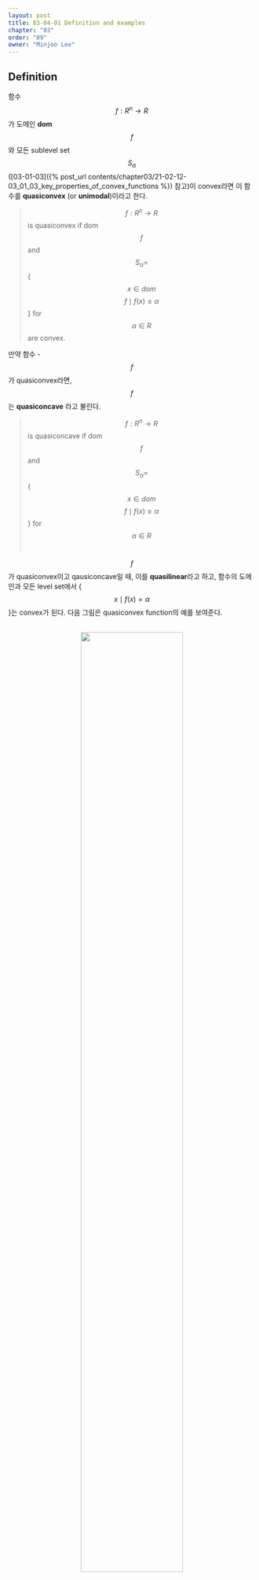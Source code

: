 ```yaml
---
layout: post
title: 03-04-01 Definition and examples
chapter: "03"
order: "09"
owner: "Minjoo Lee"
---
```

## Definition

함수 $$f : R^n \rightarrow R$$가 도메인 **dom** $$f$$와 모든 sublevel set $$S_{\alpha}$$([03-01-03]({% post_url contents/chapter03/21-02-12-03_01_03_key_properties_of_convex_functions %}) 참고)이 convex라면 이 함수를 **quasiconvex** (or **unimodal**)이라고 한다. 

>$$f : R^n \rightarrow R$$ is quasiconvex if dom $$f$$ and 
>$$S_{\alpha} =$$ {$$x \in dom$$ $$f \mid f(x) \leq \alpha$$} for $$\alpha \in R$$ are convex.


만약 함수 -$$f$$가 quasiconvex라면, $$f$$는 **quasiconcave** 라고 불린다.<br>
>$$f : R^n \rightarrow R$$ is quasiconcave if dom $$f$$ and 
>$$S_{\alpha} =$$ { $$x \in dom$$ $$f \mid f(x) \geq \alpha $$} for $$\alpha \in R$$<br>

$$f$$가 quasiconvex이고 qausiconcave일 때, 이를 **quasilinear**라고 하고, 함수의 도메인과 모든 level set에서 {$$x \mid f(x)=\alpha$$}는 convex가 된다. 다음 그림은 quasiconvex function의 예를 보여준다.<br><br>

<figure class="image" style="align: center;">
<p align="center">
 <img src="https://wikidocs.net/images/page/17416/Fig3.9_quasiconvex_ftn_cAsoUpr.PNG" alt="" width="70%" height="70%">
 <figcaption style="text-align: center;">[Fig1] quasiconvex function on R [1]</figcaption>
</p>
</figure>


$$\alpha$$에 대하여, $$\alpha$$-sublevel set $$S_{\alpha}$$는 convex, 즉 interval [$$a,b$$]이다. $$\beta$$-sublevel set $$S_{\beta}$$는 interval ($$-\infty,c$$]을 갖는다. **Convex function은 convex sublevel set을 가지며, quasiconvex가 성립하지만, 그 역은 성립하지 않는다.**
> $$f$$ : convex $$\Longrightarrow$$ $$f$$ : quasiconvex


<br>
## Examples

Quasiconvex에서의 다양한 예제를 살펴보자.

#### Logarithm
$$R_{++}$$공간에서의 $$\log x$$는 quasiconvex이다. (또한 quasiconcave이므로, quasilinear의 성질을 갖는다.) 
> $$log x$$ on R
<br>


#### Celing function 
Celing function은 quasiconvex이다. (또한 quasiconcave 이다.)
>$$ceil(x) = inf$${$$z \in Z \mid z \geq x$$} 
<br>



#### Length of vector
$$x \in R^n$$의 길이를 nonzero component의 가장 큰 index 값으로 놓는다면,
>$$f(x) = max$${$$i \mid x_i \neq 0$$}.<br>

이 성립하며, <br>

>$$f(x) \leq \alpha \Longleftrightarrow x_i = 0$$ for $$i = \lfloor\alpha\rfloor + 1,...,n.$$ on $$R^n$$<br>

의 subspace를 만족하므로, quasiconvex이다.<br>
(※ subspace : subspace 내에 있는 모든 원소들은 덧셈, 곱셈에 대해 닫혀있다. $$R^n$$의 subspace도 convex set 이다.)<br>



#### Linear-fractional function
다음 조건에서, function $$f$$ 는 quasiconvex이자 quasiconcave, 즉 quasilinear이다.<br>
>$$f(x) = \frac{a^Tx+b}{c^Tx+d} $$ with $$dom$$ $$f =$$ {$$x \mid c^Tx + d > 0$$}<br>



#### Distance ratio function
$$a, b \in R^n$$이고, function $$f$$를 다음과 같이 정의할 때,즉, x와 a 간의 유클리디안 거리와 x와 b 간의 유클리디안 거리의 비율을 나타내는 function $$f$$에서,
$$f$$는 halfspace {$$x \mid \parallel x - a \parallel_2 \leq \parallel x - b \parallel_2 $$} 상에서 quasiconvex이다.

> $$f(x) = \frac{ \parallel x - a \parallel_2 }{ \parallel x - b \parallel_2 } $$<br>


$$\alpha \leq 1$$ 조건에서, 이는 유클리디안 ball 형태의 convex set이 되므로 $$f$$는 quasiconvex가 된다.